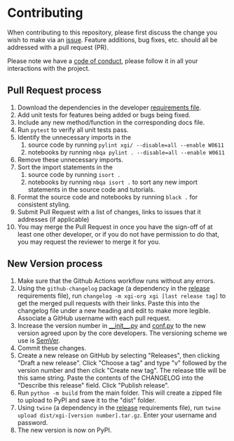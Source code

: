 # Contributing

When contributing to this repository, please first discuss the change you wish to make via an [issue](../../issues/new). Feature additions, bug fixes, etc. should all be addressed with a pull request (PR).

Please note we have a [code of conduct](/CODE_OF_CONDUCT.md), please follow it in all your interactions with the project.

## Pull Request process

1. Download the dependencies in the developer [requirements file](/requirements/developer.txt).
2. Add unit tests for features being added or bugs being fixed.
3. Include any new method/function in the corresponding docs file.
4. Run `pytest` to verify all unit tests pass.
5. Identify the unnecessary imports in the
   1. source code by running `pylint xgi/ --disable=all --enable W0611`
   2. notebooks by running `nbqa pylint . --disable=all --enable W0611`
6. Remove these unnecessary imports.
7. Sort the import statements in the
   1. source code by running `isort .`
   2. notebooks by running `nbqa isort .` to sort any new import statements in the source code and tutorials.
8. Format the source code and notebooks by running `black .` for consistent styling.
9.  Submit Pull Request with a list of changes, links to issues that it addresses (if applicable)
10. You may merge the Pull Request in once you have the sign-off of at least one other developer, or if you do not have permission to do that, you may request the reviewer to merge it for you.

## New Version process

1. Make sure that the Github Actions workflow runs without any errors.
2. Using the `github-changelog` package (a dependency in the [release](requirements/release.txt) requirements file), run `changelog -m xgi-org xgi [last release tag]` to get the merged pull requests with their links. Paste this into the changelog file under a new heading and edit to make more legible. Associate a GitHub username with each pull request.
3. Increase the version number in [\_\_init\_\_.py](xgi/__init__.py.py) and [conf.py](docs/source/conf.py) to the new version agreed upon by the core developers. The versioning scheme we use is [SemVer](http://semver.org/).
4. Commit these changes.
5. Create a new release on GitHub by selecting "Releases", then clicking "Draft a new release". Click "Choose a tag" and type "v" followed by the version number and then click "Create new tag". The release title will be this same string. Paste the contents of the CHANGELOG into the "Describe this release" field. Click "Publish release".
6. Run `python -m build` from the main folder. This will create a zipped file to upload to PyPI and save it to the "dist" folder.
6. Using `twine` (a dependency in the [release](requirements/release.txt) requirements file), run `twine upload dist/xgi-[version number].tar.gz`. Enter your username and password.
4. The new version is now on PyPI.